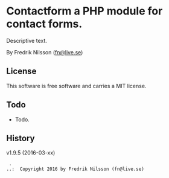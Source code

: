 Contactform a PHP module for contact forms.
==================================

Descriptive text.

By Fredrik Nilsson (fn@live.se)



License
----------------------------------

This software is free software and carries a MIT license.



Todo
----------------------------------

* Todo.


History
----------------------------------

v1.9.5 (2016-03-xx)


```
 .   
..:  Copyright 2016 by Fredrik Nilsson (fn@live.se)
```
